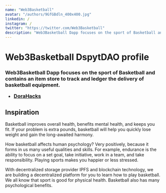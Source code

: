 ```yaml
---
name: "Web3Basketball"
avatar: "/authors/9GfGBdln_400x400.jpg"
linkedin: /
instagram: /
twitter: "https://twitter.com/Web3Basketball"
description: "Web3Basketball Dapp focuses on the sport of Basketball and contains an item store to track and ledger the delivery of basketball equipment."
---
```


<h1 className="mt-2 text-3xl font-bold tracking-tight text-center text-gray-900 sm:text-4xl">
    Web3Basketball DspytDAO profile
</h1>

<h3 className="mt-6 max-w-xl text-base leading-7 text-gray-700 lg:max-w-none">
Web3Basketball Dapp focuses on the sport of Basketball and contains an item store to track and ledger the delivery of basketball equipment.

- [DoraHacks](https://dorahacks.io/buidl/3798)

## Inspiration

Basketball improves overall health, benefits mental health, and keeps you fit. If your problem is extra pounds, basketball will help you quickly lose weight and gain the long-awaited harmony.

How basketball affects human psychology? Very positively, because it forms in us many useful qualities and skills. For example, endurance is the ability to focus on a set goal, take initiative, work in a team, and take responsibility. Playing sports makes you happier or less stressed.

With decentralized storage provider IPFS and blockchain technology, we are building a decentralized platform for you to learn how to play basketball. We all know that sport is good for physical health. Basketball also has many psychological benefits.

</h3>
